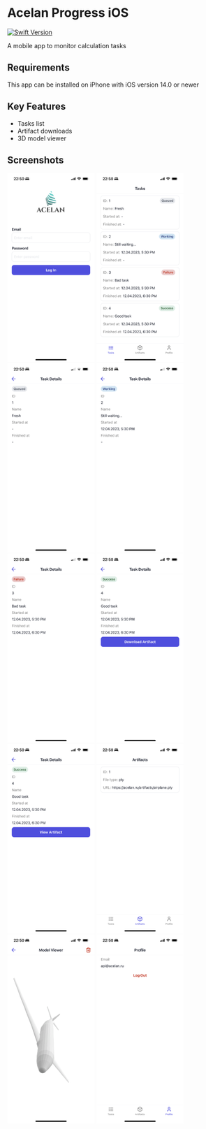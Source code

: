 # Acelan Progress iOS

[![Swift Version](https://img.shields.io/badge/Swift-5.7.2-blue.svg)](https://www.swift.org)

A mobile app to monitor calculation tasks

## Requirements

This app can be installed on iPhone with iOS version 14.0 or newer

## Key Features

- Tasks list
- Artifact downloads
- 3D model viewer

## Screenshots

<img src="Docs/Images/login.png" alt="login screen" width="200"/> <img src="Docs/Images/tasks.png" alt="tasks screen" width="200"/> <img src="Docs/Images/task-details-queued.png" alt="task details queued screen" width="200"/> <img src="Docs/Images/task-details-working.png" alt="task details working screen" width="200"/> <img src="Docs/Images/task-details-failure.png" alt="task details failure screen" width="200"/> <img src="Docs/Images/task-details-success-download-artifact.png" alt="task details success download artifact screen" width="200"/> <img src="Docs/Images/task-details-success-view-artifact.png" alt="task details success view artifact screen" width="200"/> <img src="Docs/Images/artifacts.png" alt="artifacts screen" width="200"/> <img src="Docs/Images/model-viewer.png" alt="model viewer screen" width="200"/> <img src="Docs/Images/profile.png" alt="profile screen" width="200"/>

